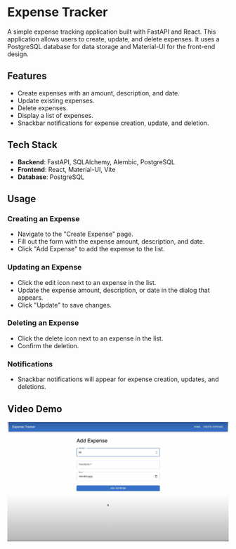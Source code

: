 # Expense Tracker

A simple expense tracking application built with FastAPI and React. This application allows users to create, update, and delete expenses. It uses a PostgreSQL database for data storage and Material-UI for the front-end design.

## Features

- Create expenses with an amount, description, and date.
- Update existing expenses.
- Delete expenses.
- Display a list of expenses.
- Snackbar notifications for expense creation, update, and deletion.

## Tech Stack

- **Backend**: FastAPI, SQLAlchemy, Alembic, PostgreSQL
- **Frontend**: React, Material-UI, Vite
- **Database**: PostgreSQL

## Usage

### Creating an Expense

- Navigate to the "Create Expense" page.
- Fill out the form with the expense amount, description, and date.
- Click "Add Expense" to add the expense to the list.

### Updating an Expense

- Click the edit icon next to an expense in the list.
- Update the expense amount, description, or date in the dialog that appears.
- Click "Update" to save changes.

### Deleting an Expense

- Click the delete icon next to an expense in the list.
- Confirm the deletion.

### Notifications

- Snackbar notifications will appear for expense creation, updates, and deletions.

## Video Demo

[![Watch the video](https://github.com/Eddieayala9965/Expense-Tracking-App/blob/773a0787c1bf9ebb642dde04b0c54091ad7b42c5/thumbnail.png)](https://drive.google.com/file/d/11PZD-wGpBFvIaJAi6_7jupqAEmFfyHqa/view?usp=sharing)
